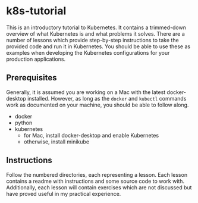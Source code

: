 # k8s-tutorial

This is an introductory tutorial to Kubernetes. It contains a trimmed-down overview of what Kubernetes is and what problems it solves. There are a number of lessons which provide step-by-step instructions to take the provided code and run it in Kubernetes. You should be able to use these as examples when developing the Kubernetes configurations for your production applications. 

## Prerequisites

Generally, it is assumed you are working on a Mac with the latest docker-desktop installed. However, as long as the `docker` and `kubectl` commands work as documented on your machine, you should be able to follow along. 

- docker
- python
- kubernetes
  - for Mac, install docker-desktop and enable Kubernetes
  - otherwise, install minikube

## Instructions

Follow the numbered directories, each representing a lesson. Each lesson contains a readme with instructions and some source code to work with. Additionally, each lesson will contain exercises which are not discussed but have proved useful in my practical experience. 

